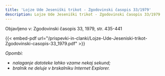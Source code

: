 ```yaml
---
title: 'Lojze Ude Jeseniški trikot - Zgodovinski časopis 33/1979'
description: Lojze Ude Jeseniški trikot - Zgodovinski časopis 33/1979
---
```


Objavljeno v: Zgodovinski časopis 33, 1979, str. 435-441

{{< embed-pdf url="/prispevki-in-clanki/Lojze-Ude-Jeseniski-trikot-Zgodovinski-casopis-33_1979.pdf" >}}

*Opombi:*
- *nalaganje datoteke lahko vzame nekaj sekund;*
- *bralnik ne deluje v brskalniku Internet Explorer.*
